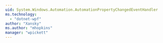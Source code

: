 ```yaml
---
uid: System.Windows.Automation.AutomationPropertyChangedEventHandler
ms.technology: 
  - "dotnet-wpf"
author: "Xansky"
ms.author: "mhopkins"
manager: "wpickett"
---
```

